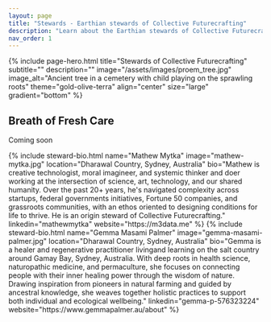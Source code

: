 ```yaml
---
layout: page
title: "Stewards - Earthian stewards of Collective Futurecrafting"
description: "Learn about the Earthian stewards of Collective Futurecrafting"
nav_order: 1
---
```


{% include page-hero.html 
  title="Stewards of Collective Futurecrafting"
  subtitle=""
  description=""
  image="/assets/images/proem_tree.jpg"
  image_alt="Ancient tree in a cemetery with child playing on the sprawling roots"
  theme="gold-olive-terra"
  align="center"
  size="large"
  gradient="bottom"
%}

<div class="container">
  <div class="section-heading">
    <h2>Breath of Fresh Care</h2>
    <p>Coming soon</p> <!-- TODO -->
  </div>
    <div class="steward-grid">
    {% include steward-bio.html 
        name="Mathew Mytka"
        image="mathew-mytka.jpg"
        location="Dharawal Country, Sydney, Australia"
        bio="Mathew is creative technologist, moral imagineer, and systemic thinker and doer working at the intersection of science, art, technology, and our shared humanity. Over the past 20+ years, he's navigated complexity across startups, federal governments initiatives, Fortune 50 companies, and grassroots communities, with an ethos oriented to designing conditions for life to thrive. He is an origin steward of Collective Futurecrafting."
        linkedin="mathewmytka"
        website="https://m3data.me"
    %}
    {% include steward-bio.html 
        name="Gemma Masami Palmer"
        image="gemma-masami-palmer.jpg"
        location="Dharawal Country, Sydney, Australia"
        bio="Gemma is a healer and regenerative practitioner livingand learning on the salt country around Gamay Bay, Sydney, Australia. With deep roots in health science, naturopathic medicine, and permaculture, she focuses on connecting people with their inner healing power through the wisdom of nature. Drawing inspiration from pioneers in natural farming and guided by ancestral knowledge, she weaves together holistic practices to support both individual and ecological wellbeing."
        linkedin="gemma-p-576323224"
        website="https://www.gemmapalmer.au/about"
    %}
    </div>
</div>
